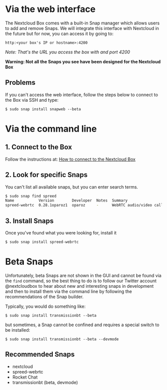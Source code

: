 # Via the web interface

The Nextcloud Box comes with a built-in Snap manager which allows users to add and remove Snaps. We will integrate this interface with Nextcloud in the future but for now, you can access it by going to:

`http:<your box's IP or hostname>:4200`

*Note: That's the URL you access the box with and port 4200*

**Warning: Not all the Snaps you see have been designed for the Nextcloud Box**

## Problems

If you can't access the web interface, follow the steps below to connect to the Box via SSH and type:

`$ sudo snap install snapweb --beta`

# Via the command line

## 1. Connect to the Box

Follow the instructions at: [How to connect to the Nextcloud Box](How-to-connect-to-the-Nextcloud-Box)

## 2. Look for specific Snaps

You can't list all available snaps, but you can enter search terms.

```bash
$ sudo snap find spreed
Name           Version        Developer  Notes  Summary
spreed-webrtc  0.28.1oparoz1  oparoz     -      WebRTC audio/video calls and conferences
```
## 3. Install Snaps

Once you've found what you were looking for, install it

`$ sudo snap install spreed-webrtc`

# Beta Snaps

Unfortunately, beta Snaps are not shown in the GUI and cannot be found via the `find` command, so the best thing to do is to follow our Twitter account @nextcloudbox to hear about new and interesting snaps in development and then to install them via the command line by following the recommendations of the Snap builder.

Typically, you would do something like:

`$ sudo snap install transmissionbt --beta`

but sometimes, a Snap cannot be confined and requires a special switch to be installed:

`$ sudo snap install transmissionbt --beta --devmode`

## Recommended Snaps

* nextcloud
* spreed-webrtc
* Rocket Chat
* transmissionbt (beta, devmode)
